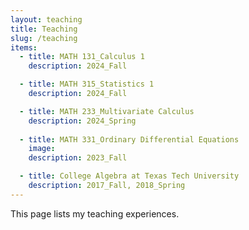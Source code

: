 ```yaml
---
layout: teaching
title: Teaching
slug: /teaching
items:
  - title: MATH 131_Calculus 1
    description: 2024_Fall

  - title: MATH 315_Statistics 1
    description: 2024_Fall

  - title: MATH 233_Multivariate Calculus
    description: 2024_Spring
    
  - title: MATH 331_Ordinary Differential Equations
    image:
    description: 2023_Fall

  - title: College Algebra at Texas Tech University
    description: 2017_Fall, 2018_Spring
---
```


This page lists my teaching experiences.
<br />
<br />
